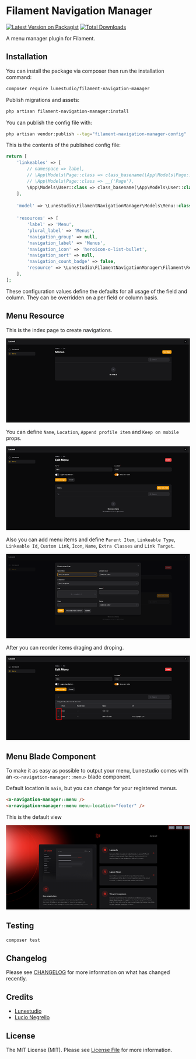 # Filament Navigation Manager

[![Latest Version on Packagist](https://img.shields.io/packagist/v/lunestudio/filament-navigation-manager.svg?style=flat-square)](https://packagist.org/packages/lunestudio/filament-navigation-manager)
[![Total Downloads](https://img.shields.io/packagist/dt/lunestudio/filament-navigation-manager.svg?style=flat-square)](https://packagist.org/packages/lunestudio/filament-navigation-manager)

A menu manager plugin for Filament.

<!-- docs_start -->

## Installation

You can install the package via composer then run the installation command:

```bash
composer require lunestudio/filament-navigation-manager
```

Publish migrations and assets:

```bash
php artisan filament-navigation-manager:install
```

You can publish the config file with:

```bash
php artisan vendor:publish --tag="filament-navigation-manager-config"
```

This is the contents of the published config file:

```php
return [
    'linkeables' => [
        // namespace => label,
        // \App\Models\Page::class => class_basename(\App\Models\Page::class),
        // \App\Models\Page::class => __('Page'),
        \App\Models\User::class => class_basename(\App\Models\User::class),
    ],

    'model' => \Lunestudio\FilamentNavigationManager\Models\Menu::class,

    'resources' => [
        'label' => 'Menu',
        'plural_label' => 'Menus',
        'navigation_group' => null,
        'navigation_label' => 'Menus',
        'navigation_icon' => 'heroicon-o-list-bullet',
        'navigation_sort' => null,
        'navigation_count_badge' => false,
        'resource' => \Lunestudio\FilamentNavigationManager\Filament\Resources\MenuResource::class,
    ],
];
```

These configuration values define the defaults for all usage of the field and column. They
can be overridden on a per field or column basis.

## Menu Resource

This is the index page to create navigations.

<p align="center"><img src="/art/resource.png" alt="Menu Resource"></p>

You can define `Name`, `Location`, `Append profile item` and `Keep on mobile` props.

<p align="center"><img src="/art/edit-page.png" alt="Edit Menu"></p>

Also you can add menu items and define `Parent Item`, `Linkeable Type`, `Linkeable Id`, `Custom Link`, `Ícon`, `Name`, `Extra Classes` and `Link Target`.

<p align="center"><img src="/art/add-item.png" alt="Add Item"></p>

After you can reorder items draging and droping.

<p align="center"><img src="/art/reorder.png" alt="Reorder Items"></p>

## Menu Blade Component

To make it as easy as possible to output your menu, Lunestudio comes with an
`<x-navigation-manager::menu>` blade component.

Default location is `main`, but you can change for your registered menus.

```html
<x-navigation-manager::menu />
<x-navigation-manager::menu menu-location="footer" />
```

This is the default view

<p align="center"><img src="/art/view.png" alt="Menu View"></p>

<!-- docs_end -->

## Testing

```bash
composer test
```

## Changelog

Please see [CHANGELOG](CHANGELOG.md) for more information on what has changed recently.

## Credits

-   [Lunestudio](https://github.com/Lunestudio)
-   [Lucio Negrello](https://github.com/whoisnegrello)

## License

The MIT License (MIT). Please see [License File](LICENSE.md) for more information.
